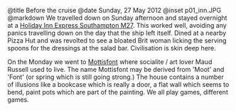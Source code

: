 @title		Before the cruise
@date		Sunday, 27 May 2012
@inset		p01_inn.JPG
@markdown
We travelled down on Sunday afternoon and stayed overnight at a
[Holiday Inn Express Southampton M27](https://www.ihg.com/holidayinnexpress/hotels/us/en/southampton/soabr/hoteldetail).  This worked well, avoiding any panics
travelling down on the day that the ship left itself.  Dined at a
nearby Pizza Hut and was  revolted to see a bloated Brit woman
licking the serving spoons for the dressings at the salad bar.
Civilisation is skin deep here.

On the Monday we went to
[Mottisfont](https://www.nationaltrust.org.uk/mottisfont)
where socialite / art lover Maud Russell used to live.
The name Mottisfont may be derived from
'Moot' and 'Font' (or spring which is still going strong.)  The
house contains a number of illusions like a bookcase which is
really a door, a flat wall which seems to bend, paint pots which
are part of the painting.  We all play games, different games.
